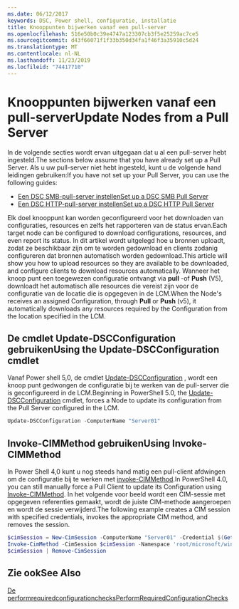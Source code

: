 ```yaml
---
ms.date: 06/12/2017
keywords: DSC, Power shell, configuratie, installatie
title: Knooppunten bijwerken vanaf een pull-server
ms.openlocfilehash: 516e50b0c39e4747a123307cb3f5e25259ac7ce5
ms.sourcegitcommit: d43f66071f1f33b350d34fa1f46f3a35910c5d24
ms.translationtype: MT
ms.contentlocale: nl-NL
ms.lasthandoff: 11/23/2019
ms.locfileid: "74417710"
---
```

# <a name="update-nodes-from-a-pull-server"></a><span data-ttu-id="466d1-103">Knooppunten bijwerken vanaf een pull-server</span><span class="sxs-lookup"><span data-stu-id="466d1-103">Update Nodes from a Pull Server</span></span>

<span data-ttu-id="466d1-104">In de volgende secties wordt ervan uitgegaan dat u al een pull-server hebt ingesteld.</span><span class="sxs-lookup"><span data-stu-id="466d1-104">The sections below assume that you have already set up a Pull Server.</span></span> <span data-ttu-id="466d1-105">Als u uw pull-server niet hebt ingesteld, kunt u de volgende hand leidingen gebruiken:</span><span class="sxs-lookup"><span data-stu-id="466d1-105">If you have not set up your Pull Server, you can use the following guides:</span></span>

- [<span data-ttu-id="466d1-106">Een DSC SMB-pull-server instellen</span><span class="sxs-lookup"><span data-stu-id="466d1-106">Set up a DSC SMB Pull Server</span></span>](pullServerSmb.md)
- [<span data-ttu-id="466d1-107">Een DSC HTTP-pull-server instellen</span><span class="sxs-lookup"><span data-stu-id="466d1-107">Set up a DSC HTTP Pull Server</span></span>](pullServer.md)

<span data-ttu-id="466d1-108">Elk doel knooppunt kan worden geconfigureerd voor het downloaden van configuraties, resources en zelfs het rapporteren van de status ervan.</span><span class="sxs-lookup"><span data-stu-id="466d1-108">Each target node can be configured to download configurations, resources, and even report its status.</span></span> <span data-ttu-id="466d1-109">In dit artikel wordt uitgelegd hoe u bronnen uploadt, zodat ze beschikbaar zijn om te worden gedownload en clients zodanig configureren dat bronnen automatisch worden gedownload.</span><span class="sxs-lookup"><span data-stu-id="466d1-109">This article will show you how to upload resources so they are available to be downloaded, and configure clients to download resources automatically.</span></span> <span data-ttu-id="466d1-110">Wanneer het knoop punt een toegewezen configuratie ontvangt via **pull** -of **Push** (V5), downloadt het automatisch alle resources die vereist zijn voor de configuratie van de locatie die is opgegeven in de LCM.</span><span class="sxs-lookup"><span data-stu-id="466d1-110">When the Node's receives an assigned Configuration, through **Pull** or **Push** (v5), it automatically downloads any resources required by the Configuration from the location specified in the LCM.</span></span>

## <a name="using-the-update-dscconfiguration-cmdlet"></a><span data-ttu-id="466d1-111">De cmdlet Update-DSCConfiguration gebruiken</span><span class="sxs-lookup"><span data-stu-id="466d1-111">Using the Update-DSCConfiguration cmdlet</span></span>

<span data-ttu-id="466d1-112">Vanaf Power shell 5,0, de cmdlet [Update-DSCConfiguration](/powershell/module/psdesiredstateconfiguration/update-dscconfiguration) , wordt een knoop punt gedwongen de configuratie bij te werken van de pull-server die is geconfigureerd in de LCM.</span><span class="sxs-lookup"><span data-stu-id="466d1-112">Beginning in PowerShell 5.0, the [Update-DSCConfiguration](/powershell/module/psdesiredstateconfiguration/update-dscconfiguration) cmdlet, forces a Node to update its configuration from the Pull Server configured in the LCM.</span></span>

```powershell
Update-DSCConfiguration -ComputerName "Server01"
```

## <a name="using-invoke-cimmethod"></a><span data-ttu-id="466d1-113">Invoke-CIMMethod gebruiken</span><span class="sxs-lookup"><span data-stu-id="466d1-113">Using Invoke-CIMMethod</span></span>

<span data-ttu-id="466d1-114">In Power Shell 4,0 kunt u nog steeds hand matig een pull-client afdwingen om de configuratie bij te werken met [invoke-CIMMethod](/powershell/module/cimcmdlets/invoke-cimmethod).</span><span class="sxs-lookup"><span data-stu-id="466d1-114">In PowerShell 4.0, you can still manually force a Pull Client to update its Configuration using [Invoke-CIMMethod](/powershell/module/cimcmdlets/invoke-cimmethod).</span></span> <span data-ttu-id="466d1-115">In het volgende voor beeld wordt een CIM-sessie met opgegeven referenties gemaakt, wordt de juiste CIM-methode aangeroepen en wordt de sessie verwijderd.</span><span class="sxs-lookup"><span data-stu-id="466d1-115">The following example creates a CIM session with specified credentials, invokes the appropriate CIM method, and removes the session.</span></span>

```powershell
$cimSession = New-CimSession -ComputerName "Server01" -Credential $(Get-Credential)
Invoke-CimMethod -CimSession $cimSession -Namespace 'root/microsoft/windows/desiredstateconfiguration' -Class 'MSFT_DscLocalConfigurationManager' -MethodName 'PerformRequiredConfigurationChecks' -Arguments @{ 'Flags' = [uint32]1 } -Verbose
$cimSession | Remove-CimSession
```

## <a name="see-also"></a><span data-ttu-id="466d1-116">Zie ook</span><span class="sxs-lookup"><span data-stu-id="466d1-116">See Also</span></span>

[<span data-ttu-id="466d1-117">De performrequiredconfigurationchecks</span><span class="sxs-lookup"><span data-stu-id="466d1-117">PerformRequiredConfigurationChecks</span></span>](/powershell/scripting/dsc/msft-dsclocalconfigurationmanager-performrequiredconfigurationchecks)
